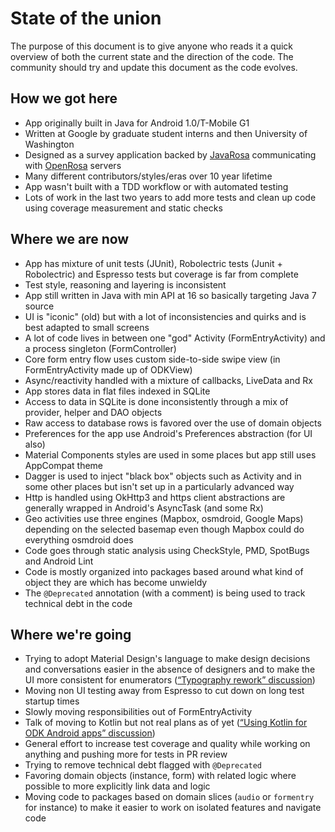 # State of the union

The purpose of this document is to give anyone who reads it a quick overview
of both the current state and the direction of the code. The community should try
and update this document as the code evolves.

## How we got here

* App originally built in Java for Android 1.0/T-Mobile G1
* Written at Google by graduate student interns and then University of Washington
* Designed as a survey application backed by [JavaRosa](https://github.com/opendatakit/javarosa/) communicating with [OpenRosa](https://docs.opendatakit.org/openrosa/) servers
* Many different contributors/styles/eras over 10 year lifetime
* App wasn't built with a TDD workflow or with automated testing
* Lots of work in the last two years to add more tests and clean up code using coverage measurement and static checks

## Where we are now

* App has mixture of unit tests (JUnit), Robolectric tests (Junit + Robolectric) and Espresso tests but coverage is far from complete
* Test style, reasoning and layering is inconsistent
* App still written in Java with min API at 16 so basically targeting Java 7 source
* UI is "iconic" (old) but with a lot of inconsistencies and quirks and is best adapted to small screens
* A lot of code lives in between one "god" Activity (FormEntryActivity) and a process singleton (FormController)
* Core form entry flow uses custom side-to-side swipe view (in FormEntryActivity made up of ODKView)
* Async/reactivity handled with a mixture of callbacks, LiveData and Rx
* App stores data in flat files indexed in SQLite
* Access to data in SQLite is done inconsistently through a mix of provider, helper and DAO objects
* Raw access to database rows is favored over the use of domain objects
* Preferences for the app use Android's Preferences abstraction (for UI also)
* Material Components styles are used in some places but app still uses AppCompat theme
* Dagger is used to inject "black box" objects such as Activity and in some other places but isn't set up in a particularly advanced way
* Http is handled using OkHttp3 and https client abstractions are generally wrapped in Android's AsyncTask (and some Rx)
* Geo activities use three engines (Mapbox, osmdroid, Google Maps) depending on the selected basemap even though Mapbox could do everything osmdroid does
* Code goes through static analysis using CheckStyle, PMD, SpotBugs and Android Lint
* Code is mostly organized into packages based around what kind of object they are which has become unwieldy
* The `@Deprecated` annotation (with a comment) is being used to track technical debt in the code

## Where we're going

* Trying to adopt Material Design's language to make design decisions and conversations easier in the absence of designers and to make the UI more consistent for enumerators ([“Typography rework” discussion](https://forum.opendatakit.org/t/reworking-collects-typography/20634))
* Moving non UI testing away from Espresso to cut down on long test startup times
* Slowly moving responsibilities out of FormEntryActivity
* Talk of moving to Kotlin but not real plans as of yet ([“Using Kotlin for ODK Android apps” discussion](https://forum.opendatakit.org/t/using-kotlin-for-odk-android-apps/18367))
* General effort to increase test coverage and quality while working on anything and pushing more for tests in PR review
* Trying to remove technical debt flagged with `@Deprecated`
* Favoring domain objects (instance, form) with related logic where possible to more explicitly link data and logic
* Moving code to packages based on domain slices (`audio` or `formentry` for instance) to make it easier to work on isolated features and navigate code